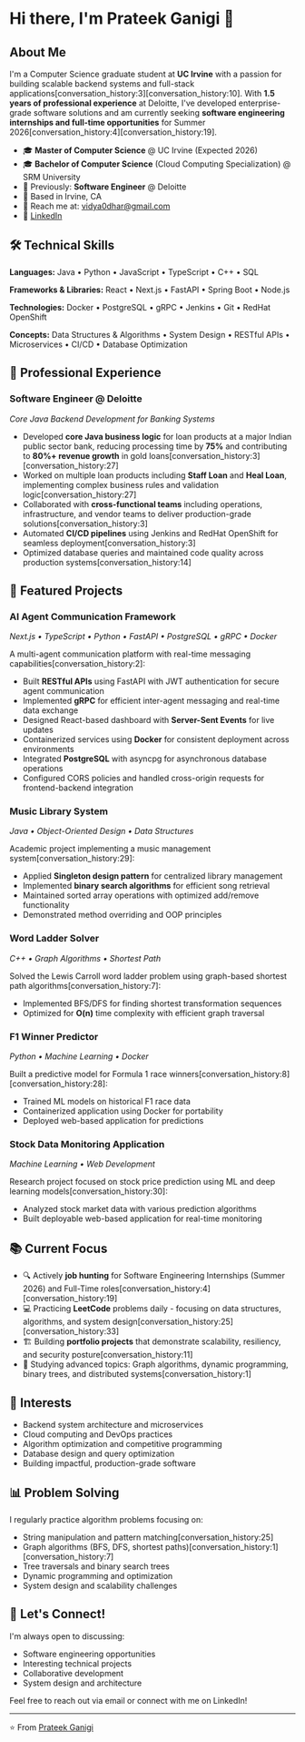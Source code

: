 # Hi there, I'm Prateek Ganigi 👋

## About Me

I'm a Computer Science graduate student at **UC Irvine** with a passion for building scalable backend systems and full-stack applications[conversation_history:3][conversation_history:10]. With **1.5 years of professional experience** at Deloitte, I've developed enterprise-grade software solutions and am currently seeking **software engineering internships and full-time opportunities** for Summer 2026[conversation_history:4][conversation_history:19].

- 🎓 **Master of Computer Science** @ UC Irvine (Expected 2026)
- 🎓 **Bachelor of Computer Science** (Cloud Computing Specialization) @ SRM University
- 💼 Previously: **Software Engineer** @ Deloitte
- 📍 Based in Irvine, CA
- 📧 Reach me at: vidya0dhar@gmail.com
- 💼 [LinkedIn](https://linkedin.com/in/prateek-ganigi)

## 🛠️ Technical Skills

**Languages:** Java • Python • JavaScript • TypeScript • C++ • SQL

**Frameworks & Libraries:** React • Next.js • FastAPI • Spring Boot • Node.js

**Technologies:** Docker • PostgreSQL • gRPC • Jenkins • Git • RedHat OpenShift

**Concepts:** Data Structures & Algorithms • System Design • RESTful APIs • Microservices • CI/CD • Database Optimization

## 💼 Professional Experience

### Software Engineer @ Deloitte
*Core Java Backend Development for Banking Systems*

- Developed **core Java business logic** for loan products at a major Indian public sector bank, reducing processing time by **75%** and contributing to **80%+ revenue growth** in gold loans[conversation_history:3][conversation_history:27]
- Worked on multiple loan products including **Staff Loan** and **Heal Loan**, implementing complex business rules and validation logic[conversation_history:27]
- Collaborated with **cross-functional teams** including operations, infrastructure, and vendor teams to deliver production-grade solutions[conversation_history:3]
- Automated **CI/CD pipelines** using Jenkins and RedHat OpenShift for seamless deployment[conversation_history:3]
- Optimized database queries and maintained code quality across production systems[conversation_history:14]

## 🚀 Featured Projects

### AI Agent Communication Framework
*Next.js • TypeScript • Python • FastAPI • PostgreSQL • gRPC • Docker*

A multi-agent communication platform with real-time messaging capabilities[conversation_history:2]:
- Built **RESTful APIs** using FastAPI with JWT authentication for secure agent communication
- Implemented **gRPC** for efficient inter-agent messaging and real-time data exchange
- Designed React-based dashboard with **Server-Sent Events** for live updates
- Containerized services using **Docker** for consistent deployment across environments
- Integrated **PostgreSQL** with asyncpg for asynchronous database operations
- Configured CORS policies and handled cross-origin requests for frontend-backend integration

### Music Library System
*Java • Object-Oriented Design • Data Structures*

Academic project implementing a music management system[conversation_history:29]:
- Applied **Singleton design pattern** for centralized library management
- Implemented **binary search algorithms** for efficient song retrieval
- Maintained sorted array operations with optimized add/remove functionality
- Demonstrated method overriding and OOP principles

### Word Ladder Solver
*C++ • Graph Algorithms • Shortest Path*

Solved the Lewis Carroll word ladder problem using graph-based shortest path algorithms[conversation_history:7]:
- Implemented BFS/DFS for finding shortest transformation sequences
- Optimized for **O(n)** time complexity with efficient graph traversal

### F1 Winner Predictor
*Python • Machine Learning • Docker*

Built a predictive model for Formula 1 race winners[conversation_history:8][conversation_history:28]:
- Trained ML models on historical F1 race data
- Containerized application using Docker for portability
- Deployed web-based application for predictions

### Stock Data Monitoring Application
*Machine Learning • Web Development*

Research project focused on stock price prediction using ML and deep learning models[conversation_history:30]:
- Analyzed stock market data with various prediction algorithms
- Built deployable web-based application for real-time monitoring

## 📚 Current Focus

- 🔍 Actively **job hunting** for Software Engineering Internships (Summer 2026) and Full-Time roles[conversation_history:4][conversation_history:19]
- 💻 Practicing **LeetCode** problems daily - focusing on data structures, algorithms, and system design[conversation_history:25][conversation_history:33]
- 🏗️ Building **portfolio projects** that demonstrate scalability, resiliency, and security posture[conversation_history:11]
- 📖 Studying advanced topics: Graph algorithms, dynamic programming, binary trees, and distributed systems[conversation_history:1]

## 🎯 Interests

- Backend system architecture and microservices
- Cloud computing and DevOps practices
- Algorithm optimization and competitive programming
- Database design and query optimization
- Building impactful, production-grade software

## 📊 Problem Solving

I regularly practice algorithm problems focusing on:
- String manipulation and pattern matching[conversation_history:25]
- Graph algorithms (BFS, DFS, shortest paths)[conversation_history:1][conversation_history:7]
- Tree traversals and binary search trees
- Dynamic programming and optimization
- System design and scalability challenges

## 🤝 Let's Connect!

I'm always open to discussing:
- Software engineering opportunities
- Interesting technical projects
- Collaborative development
- System design and architecture

Feel free to reach out via email or connect with me on LinkedIn!

---

⭐️ From [Prateek Ganigi](https://github.com/PG1204)
